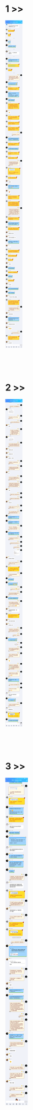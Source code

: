 # 1 >>
![](assets/10.png)

<br><br><br>

# 2 >>
![](assets/11.png)

<br><br><br>

# 3 >>
![](assets/12.png)
